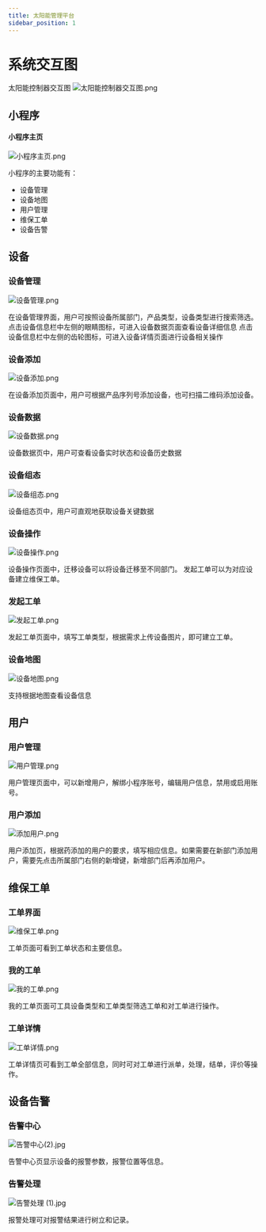 ```yaml
---
title: 太阳能管理平台
sidebar_position: 1
---
```


# 系统交互图

太阳能控制器交互图
![太阳能控制器交互图.png](http://dgiot-1253666439.cos.ap-shanghai-fsi.myqcloud.com/shuwa_tech/zh/manual/cloud/Solar_management/%E5%A4%AA%E9%98%B3%E8%83%BD%E6%8E%A7%E5%88%B6%E5%99%A8%E4%BA%A4%E4%BA%92%E5%9B%BE.png)

## 小程序

#### 小程序主页

![小程序主页.png](http://dgiot-1253666439.cos.ap-shanghai-fsi.myqcloud.com/shuwa_tech/zh/manual/cloud/Solar_management/%E5%B0%8F%E7%A8%8B%E5%BA%8F%E4%B8%BB%E9%A1%B5.png)

小程序的主要功能有：

- 设备管理
- 设备地图
- 用户管理
- 维保工单
- 设备告警

## 设备

### 设备管理

![设备管理.png](http://dgiot-1253666439.cos.ap-shanghai-fsi.myqcloud.com/shuwa_tech/zh/manual/cloud/Solar_management/%E8%AE%BE%E5%A4%87%E7%AE%A1%E7%90%86.png)

在设备管理界面，用户可按照设备所属部门，产品类型，设备类型进行搜索筛选。
点击设备信息栏中左侧的眼睛图标，可进入设备数据页面查看设备详细信息
点击设备信息栏中左侧的齿轮图标，可进入设备详情页面进行设备相关操作

### 设备添加

![设备添加.png](http://dgiot-1253666439.cos.ap-shanghai-fsi.myqcloud.com/shuwa_tech/zh/manual/cloud/Solar_management/%E8%AE%BE%E5%A4%87%E6%B7%BB%E5%8A%A0.png)

在设备添加页面中，用户可根据产品序列号添加设备，也可扫描二维码添加设备。

### 设备数据

![设备数据.png](http://dgiot-1253666439.cos.ap-shanghai-fsi.myqcloud.com/shuwa_tech/zh/manual/cloud/Solar_management/%E8%AE%BE%E5%A4%87%E6%95%B0%E6%8D%AE.png)

设备数据页中，用户可查看设备实时状态和设备历史数据

### 设备组态

![设备组态.png](http://dgiot-1253666439.cos.ap-shanghai-fsi.myqcloud.com/shuwa_tech/zh/manual/cloud/Solar_management/%E8%AE%BE%E5%A4%87%E7%BB%84%E6%80%81.png)

设备组态页中，用户可直观地获取设备关键数据

### 设备操作

![设备操作.png](http://dgiot-1253666439.cos.ap-shanghai-fsi.myqcloud.com/shuwa_tech/zh/manual/cloud/Solar_management/%E8%AE%BE%E5%A4%87%E6%93%8D%E4%BD%9C.png)

设备操作页面中，迁移设备可以将设备迁移至不同部门。
发起工单可以为对应设备建立维保工单。

### 发起工单

![发起工单.png](http://dgiot-1253666439.cos.ap-shanghai-fsi.myqcloud.com/shuwa_tech/zh/manual/cloud/Solar_management/%E5%8F%91%E8%B5%B7%E5%B7%A5%E5%8D%95.png)

发起工单页面中，填写工单类型，根据需求上传设备图片，即可建立工单。

### 设备地图

![设备地图.png](http://dgiot-1253666439.cos.ap-shanghai-fsi.myqcloud.com/shuwa_tech/zh/manual/cloud/Solar_management/%E8%AE%BE%E5%A4%87%E5%9C%B0%E5%9B%BE.png)

支持根据地图查看设备信息

## 用户

### 用户管理

![用户管理.png](http://dgiot-1253666439.cos.ap-shanghai-fsi.myqcloud.com/shuwa_tech/zh/manual/cloud/Solar_management/%E7%94%A8%E6%88%B7%E7%AE%A1%E7%90%86.png)

用户管理页面中，可以新增用户，解绑小程序账号，编辑用户信息，禁用或启用账号。

### 用户添加

![添加用户.png](http://dgiot-1253666439.cos.ap-shanghai-fsi.myqcloud.com/shuwa_tech/zh/manual/cloud/Solar_management/%E6%B7%BB%E5%8A%A0%E7%94%A8%E6%88%B7.png)

用户添加页，根据药添加的用户的要求，填写相应信息。如果需要在新部门添加用户，需要先点击所属部门右侧的新增键，新增部门后再添加用户。

## 维保工单

### 工单界面

![维保工单.png](http://dgiot-1253666439.cos.ap-shanghai-fsi.myqcloud.com/shuwa_tech/zh/manual/cloud/Solar_management/%E7%BB%B4%E4%BF%9D%E5%B7%A5%E5%8D%95.png)

工单页面可看到工单状态和主要信息。

### 我的工单

![我的工单.png](http://dgiot-1253666439.cos.ap-shanghai-fsi.myqcloud.com/shuwa_tech/zh/manual/cloud/Solar_management/%E6%88%91%E7%9A%84%E5%B7%A5%E5%8D%95.png)

我的工单页面可工具设备类型和工单类型筛选工单和对工单进行操作。

### 工单详情

![工单详情.png](http://dgiot-1253666439.cos.ap-shanghai-fsi.myqcloud.com/shuwa_tech/zh/manual/cloud/Solar_management/%E5%B7%A5%E5%8D%95%E8%AF%A6%E6%83%85.png)

工单详情页可看到工单全部信息，同时可对工单进行派单，处理，结单，评价等操作。

## 设备告警

### 告警中心

![告警中心(2).jpg](http://dgiot-1253666439.cos.ap-shanghai-fsi.myqcloud.com/shuwa_tech/zh/manual/cloud/Solar_management/%E5%91%8A%E8%AD%A6%E4%B8%AD%E5%BF%83%282%29.jpg)

告警中心页显示设备的报警参数，报警位置等信息。

### 告警处理

![告警处理 (1).jpg](http://dgiot-1253666439.cos.ap-shanghai-fsi.myqcloud.com/shuwa_tech/zh/manual/cloud/Solar_management/%E5%91%8A%E8%AD%A6%E5%A4%84%E7%90%86%20%281%29.jpg)

报警处理可对报警结果进行树立和记录。
